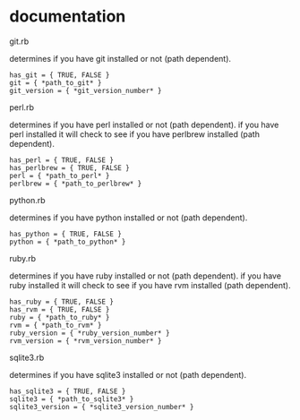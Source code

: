 # documentation


git.rb

determines if you have git installed or not (path dependent).

	has_git = { TRUE, FALSE }
	git = { *path_to_git* }
	git_version = { *git_version_number* }

perl.rb

determines if you have perl installed or not (path dependent).  if you have perl installed it will check to see if you have perlbrew installed (path dependent).

	has_perl = { TRUE, FALSE }
	has_perlbrew = { TRUE, FALSE }
	perl = { *path_to_perl* }
	perlbrew = { *path_to_perlbrew* }


python.rb

determines if you have python installed or not (path dependent).

	has_python = { TRUE, FALSE }
	python = { *path_to_python* }


ruby.rb

determines if you have ruby installed or not (path dependent).  if you have ruby installed it will check to see if you have rvm installed (path dependent).

	has_ruby = { TRUE, FALSE }
	has_rvm = { TRUE, FALSE }
	ruby = { *path_to_ruby* }
	rvm = { *path_to_rvm* }
	ruby_version = { *ruby_version_number* }
	rvm_version = { *rvm_version_number* }

sqlite3.rb

determines if you have sqlite3 installed or not (path dependent).

	has_sqlite3 = { TRUE, FALSE }
	sqlite3 = { *path_to_sqlite3* }
	sqlite3_version = { *sqlite3_version_number* }